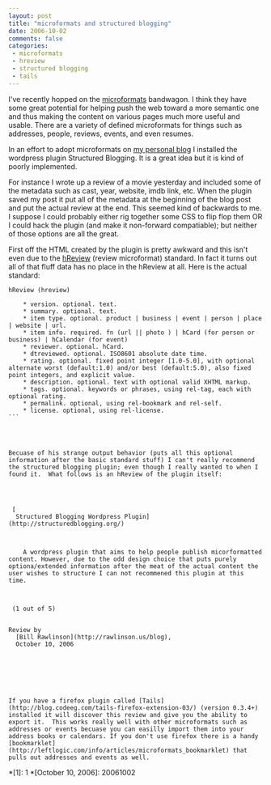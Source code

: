 ```yaml
---
layout: post
title: "microformats and structured blogging"
date: 2006-10-02
comments: false
categories:
 - microformats
 - hreview
 - structured blogging
 - tails
---
```

I've recently hopped on the [microformats](http://microformats.org/)
bandwagon. I think they have some great potential for helping push the web
toward a more semantic one and thus making the content on various pages much
more useful and usable. There are a variety of defined microformats for things
such as addresses, people, reviews, events, and even resumes.  
  
In an effort to adopt microformats on [my personal
blog](http://rawlinson.us/blog/) I installed the wordpress plugin Structured
Blogging. It is a great idea but it is kind of poorly implemented.  
  
For instance I wrote up a review of a movie yesterday and included some of the
metadata such as cast, year, website, imdb link, etc. When the plugin saved my
post it put all of the metadata at the beginning of the blog post and put the
actual review at the end. This seemed kind of backwards to me. I suppose I
could probably either rig together some CSS to flip flop them OR I could hack
the plugin (and make it non-forward compatiable); but neither of those options
are all the great.  
  
First off the HTML created by the plugin is pretty awkward and this isn't even
due to the [hReview](http://microformats.org/wiki/hreview) (review
microformat) standard. In fact it turns out all of that fluff data has no
place in the hReview at all. Here is the actual standard:  

    
    
      
    hReview (hreview)  
      
        * version. optional. text.  
        * summary. optional. text.  
        * item type. optional. product | business | event | person | place | website | url.  
        * item info. required. fn (url || photo ) | hCard (for person or business) | hCalendar (for event)  
        * reviewer. optional. hCard.  
        * dtreviewed. optional. ISO8601 absolute date time.  
        * rating. optional. fixed point integer [1.0-5.0], with optional alternate worst (default:1.0) and/or best (default:5.0), also fixed point integers, and explicit value.  
        * description. optional. text with optional valid XHTML markup.  
        * tags. optional. keywords or phrases, using rel-tag, each with optional rating.  
        * permalink. optional, using rel-bookmark and rel-self.  
        * license. optional, using rel-license.   
    ```
    
    
      
      
    Becuase of his strange output behavior (puts all this optional information after the basic standard stuff) I can't really recommend the structured blogging plugin; even though I really wanted to when I found it.  What follows is an hReview of the plugin itself:  
      
    
    
      
     [   
      Structured Blogging Wordpress Plugin](http://structuredblogging.org/)  
     
    
      
        A wordpress plugin that aims to help people publish micorformatted content. However, due to the odd design choice that puts purely optiona/extended information after the meat of the actual content the user wishes to structure I can not recommened this plugin at this time.  
       
    
      
     (1 out of 5)  
     
    
    Review by   
      [Bill Rawlinson](http://rawlinson.us/blog),   
      October 10, 2006  
     
    
      
    
    
      
      
    If you have a firefox plugin called [Tails](http://blog.codeeg.com/tails-firefox-extension-03/) (version 0.3.4+) installed it will discover this review and give you the ability to export it.  This works really well with other microformats such as addresses or events becuase you can easilly import them into your address books or calendars. If you don't use firefox there is a handy [bookmarklet](http://leftlogic.com/info/articles/microformats_bookmarklet) that pulls out addresses and events as well.
    
    
    
  *[1]: 1
  *[October 10, 2006]: 20061002


